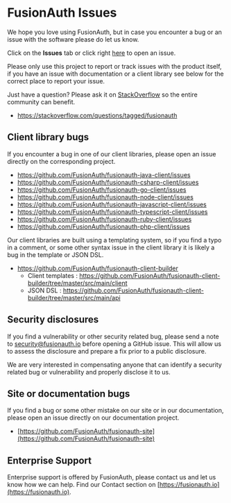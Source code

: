 # FusionAuth Issues
We hope you love using FusionAuth, but in case you encounter a bug or an issue with the software please do let us know.

Click on the **Issues** tab or click right [here](https://github.com/FusionAuth/fusionauth-issues/issues/new/choose) to open an issue.

Please only use this project to report or track issues with the product itself, if you have an issue with documentation or a client library see below for the correct place to report your issue.

Just have a question? Please ask it on [StackOverflow](https://stackoverflow.com/questions/tagged/fusionauth) so the entire community can benefit. 
- https://stackoverflow.com/questions/tagged/fusionauth

## Client library bugs
If you encounter a bug in one of our client libraries, please open an issue directly on the corresponding project. 
- https://github.com/FusionAuth/fusionauth-java-client/issues
- https://github.com/FusionAuth/fusionauth-csharp-client/issues
- https://github.com/FusionAuth/fusionauth-go-client/issues
- https://github.com/FusionAuth/fusionauth-node-client/issues
- https://github.com/FusionAuth/fusionauth-javascript-client/issues
- https://github.com/FusionAuth/fusionauth-typescript-client/issues
- https://github.com/FusionAuth/fusionauth-ruby-client/issues
- https://github.com/FusionAuth/fusionauth-php-client/issues

Our client libraries are built using a templating system, so if you find a typo in a comment, or some other syntax issue in the client library it is likely a bug in the template or JSON DSL. 

- https://github.com/FusionAuth/fusionauth-client-builder
  - Client templates : https://github.com/FusionAuth/fusionauth-client-builder/tree/master/src/main/client
  - JSON DSL : https://github.com/FusionAuth/fusionauth-client-builder/tree/master/src/main/api 


## Security disclosures
If you find a vulnerability or other security related bug, please send a note to security@fusionauth.io before opening a GitHub issue. This will allow us to assess the disclosure and prepare a fix prior to a public disclosure. 

We are very interested in compensating anyone that can identify a security related bug or vulnerability and properly disclose it to us.

## Site or documentation bugs
If you find a bug or some other mistake on our site or in our documentation, please open an issue directly on our documentation project. 
- [https://github.com/FusionAuth/fusionauth-site](https://github.com/FusionAuth/fusionauth-site)

## Enterprise Support
Enterprise support is offered by FusionAuth, please contact us and let us know how we can help. Find our Contact section on  [https://fusionauth.io](https://fusionauth.io).
